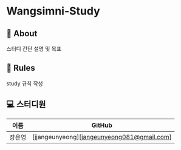 # Wangsimni-Study

## 📑 About
스터디 간단 설명 및 목표

## 📌 Rules
study 규칙 작성

## 💻 스터디원
| 이름     | GitHub |
|:---:|:---:|
| 장은영 | [jjangeunyeong][jangeunyeong081@gmail.com] |
